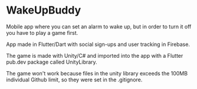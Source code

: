 # WakeUpBuddy

Mobile app where you can set an alarm to wake up, but in order to turn it off you have to play a game first.

App made in Flutter/Dart with social sign-ups and user tracking in Firebase.

The game is made with Unity/C# and imported into the app with a Flutter pub.dev package called UnityLibrary.

The game won't work because files in the unity library exceeds the 100MB individual Github limit, so they were set in the .gitignore.
